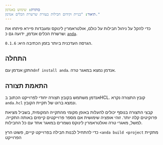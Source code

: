 ```yaml
---
כותרת: שימוש באנדמן
תיאור: "בניית וקידום חבילות בעזרת שרשרת הכלים אנדמן."
---
```


כדי להקל על ניהול חבילות על כולם, אולטראמרין לינוקס ומעבדות פיירא פיתחו את שרשרת הכלים אנדמן, ידועה גם כ: [`anda`](https://github.com/FyraLabs/anda).

הגרסה העדכנית ביותר בזמן הכתיבה היא: `0.1.6`.

## התחלה

 התקן אנדמן עם`dnf install anda`. אנדמן נמצא במאגר טרה.

## התאמת תצורה

אנדמן משתמש בקובץ תצורה יחודי לפרוייקט הכתוב בHCL. קובץ התצורה נקרא `anda.hcl` ונמצא ברוט של תקיית הקובץ.

קבצי התצורה בנוסף יכולים להעלות באופן מקומי מהתקייה המקומית, בשביל מציאת פרוקיטים קלה יותר. זוהי אופציה שימושית אם מספר פרוייקטים קיימים באותה התקייה. למשל, מאגרי טרה ואולטראמרין לינוקס נשמרים במאגר אחד עם כל החבילות.

כדי להתחיל לבנות חבילה בפרוייקט קייים, פשוט הרץ `<anda build <project` מתקיית הפרוייקט
